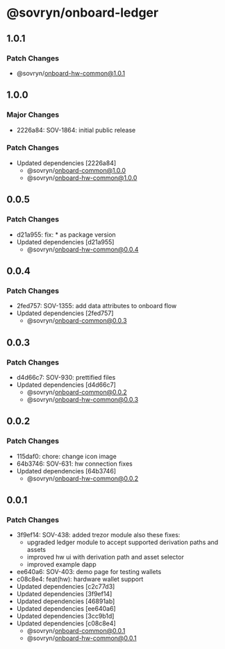 # @sovryn/onboard-ledger

## 1.0.1

### Patch Changes

- @sovryn/onboard-hw-common@1.0.1

## 1.0.0

### Major Changes

- 2226a84: SOV-1864: initial public release

### Patch Changes

- Updated dependencies [2226a84]
  - @sovryn/onboard-common@1.0.0
  - @sovryn/onboard-hw-common@1.0.0

## 0.0.5

### Patch Changes

- d21a955: fix: \* as package version
- Updated dependencies [d21a955]
  - @sovryn/onboard-hw-common@0.0.4

## 0.0.4

### Patch Changes

- 2fed757: SOV-1355: add data attributes to onboard flow
- Updated dependencies [2fed757]
  - @sovryn/onboard-common@0.0.3

## 0.0.3

### Patch Changes

- d4d66c7: SOV-930: prettified files
- Updated dependencies [d4d66c7]
  - @sovryn/onboard-common@0.0.2
  - @sovryn/onboard-hw-common@0.0.3

## 0.0.2

### Patch Changes

- 115daf0: chore: change icon image
- 64b3746: SOV-631: hw connection fixes
- Updated dependencies [64b3746]
  - @sovryn/onboard-hw-common@0.0.2

## 0.0.1

### Patch Changes

- 3f9ef14: SOV-438: added trezor module
  also these fixes:
  - upgraded ledger module to accept supported derivation paths and assets
  - improved hw ui with derivation path and asset selector
  - improved example dapp
- ee640a6: SOV-403: demo page for testing wallets
- c08c8e4: feat(hw): hardware wallet support
- Updated dependencies [c2c77d3]
- Updated dependencies [3f9ef14]
- Updated dependencies [46891ab]
- Updated dependencies [ee640a6]
- Updated dependencies [3cc9b1d]
- Updated dependencies [c08c8e4]
  - @sovryn/onboard-common@0.0.1
  - @sovryn/onboard-hw-common@0.0.1
